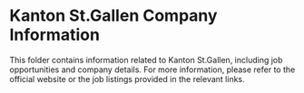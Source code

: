 # Kanton St.Gallen Company Information

This folder contains information related to Kanton St.Gallen, including job opportunities and company details. For more information, please refer to the official website or the job listings provided in the relevant links.